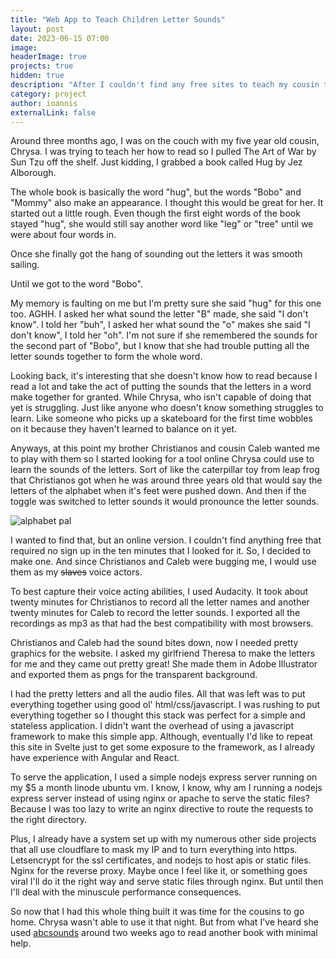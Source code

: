```yaml
---
title: "Web App to Teach Children Letter Sounds"
layout: post
date: 2023-06-15 07:00
image: 
headerImage: true
projects: true
hidden: true
description: "After I couldn't find any free sites to teach my cousin the letter sounds I created one myself. "
category: project
author: ioannis
externalLink: false
---
```


Around three months ago, I was on the couch with my five year old cousin, Chrysa. I was trying to teach her how to read so I pulled The Art of War by Sun Tzu off the shelf. Just kidding, I grabbed a book called Hug by Jez Alborough. 

The whole book is basically the word "hug", but the words "Bobo" and "Mommy" also make an appearance. I thought this would be great for her. It started out a little rough. Even though the first eight words of the book stayed "hug", she would still say another word like "leg" or "tree" until we were about four words in. 

Once she finally got the hang of sounding out the letters it was smooth sailing. 

Until we got to the word "Bobo". 

My memory is faulting on me but I'm pretty sure she said "hug" for this one too. AGHH. I asked her what sound the letter "B" made, she said "I don't know". I told her "buh", I asked her what sound the "o" makes she said "I don't know", I told her "oh". I'm not sure if she remembered the sounds for the second part of "Bobo", but I know that she had trouble putting all the letter sounds together to form the whole word. 

Looking back, it's interesting that she doesn't know how to read because I read a lot and take the act of putting the sounds that the letters in a word make together for granted. While Chrysa, who isn't capable of doing that yet is struggling. Just like anyone who doesn't know something struggles to learn. Like someone who picks up a skateboard for the first time wobbles on it because they haven't learned to balance on it yet.

Anyways, at this point my brother Christianos and cousin Caleb wanted me to play with them so I started looking for a tool online Chrysa could use to learn the sounds of the letters. Sort of like the caterpillar toy from leap frog that Christianos got when he was around three years old that would say the letters of the alphabet when it's feet were pushed down. And then if the toggle was switched to letter sounds it would pronounce the letter sounds.

![alphabet pal](https://static.wikia.nocookie.net/leapfrog/images/a/af/Green_pillar.jpg)

I wanted to find that, but an online version. I couldn't find anything free that required no sign up in the ten minutes that I looked for it. So, I decided to make one. And since Christianos and Caleb were bugging me, I would use them as my ~~slaves~~ voice actors.

To best capture their voice acting abilities, I used Audacity. It took about twenty minutes for Christianos to record all the letter names and another twenty minutes for Caleb to record the letter sounds. I exported all the recordings as mp3 as that had the best compatibility with most browsers.

Christianos and Caleb had the sound bites down, now I needed pretty graphics for the website. I asked my girlfriend Theresa to make the letters for me and they came out pretty great! She made them in Adobe Illustrator and exported them as pngs for the transparent background.

I had the pretty letters and all the audio files. All that was left was to put everything together using good ol' html/css/javascript. I was rushing to put everything together so I thought this stack was perfect for a simple and stateless application. I didn't want the overhead of using a javascript framework to make this simple app. Although, eventually I'd like to repeat this site in Svelte just to get some exposure to the framework, as I already have experience with Angular and React.

To serve the application, I used a simple nodejs express server running on my $5 a month linode ubuntu vm. I know, I know, why am I running a nodejs express server instead of using nginx or apache to serve the static files? Because I was too lazy to write an nginx directive to route the requests to the right directory. 

Plus, I already have a system set up with my numerous other side projects that all use cloudflare to mask my IP and to turn everything into https. Letsencrypt for the ssl certificates, and nodejs to host apis or static files. Nginx for the reverse proxy. Maybe once I feel like it, or something goes viral I'll do it the right way and serve static files through nginx. But until then I'll deal with the minuscule performance consequences.

So now that I had this whole thing built it was time for the cousins to go home. Chrysa wasn't able to use it that night. But from what I've heard she used [abcsounds](https://abcsounds.ioannis.ky) around two weeks ago to read another book with minimal help.

